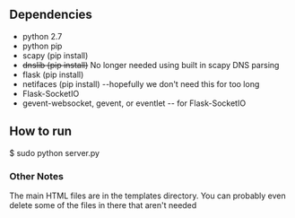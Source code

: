 ## Dependencies

- python 2.7
- python pip
- scapy (pip install)
- ~~dnslib (pip install)~~ No longer needed using built in scapy DNS parsing
- flask (pip install)
- netifaces (pip install) --hopefully we don't need this for too long
- Flask-SocketIO
- gevent-websocket, gevent, or eventlet -- for Flask-SocketIO

## How to run

$ sudo python server.py


### Other Notes

The main HTML files are in the templates directory.
You can probably even delete some of the files in there that aren't needed
